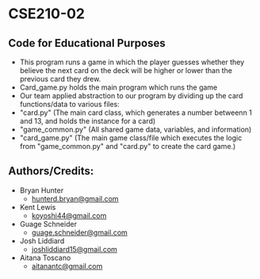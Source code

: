 # CSE210-02

## Code for Educational Purposes
- This program runs a game in which the player guesses whether they believe the next card on the deck will be higher or lower than the previous card they drew.
- Card_game.py holds the main program which runs the game
- Our team applied abstraction to our program by dividing up the card functions/data to various files:
- "card.py" (The main card class, which generates a number betweenn 1 and 13, and holds the instance for a card)
- "game_common.py" (All shared game data, variables, and information) 
- "card_game.py" (The main game class/file which executes the logic from "game_common.py" and "card.py" to create the card game.)

## Authors/Credits:
* Bryan Hunter
  * hunterd.bryan@gmail.com
* Kent Lewis
  * koyoshi44@gmail.com
* Guage Schneider
  * guage.schneider@gmail.com
* Josh Liddiard
  * joshliddiard15@gmail.com
* Aitana Toscano
  * aitanantc@gmail.com